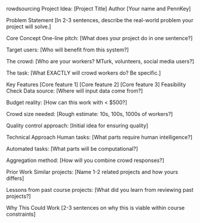 rowdsourcing Project Idea: [Project Title]
Author
[Your name and PennKey]

Problem Statement
[In 2-3 sentences, describe the real-world problem your project will solve.]

Core Concept
One-line pitch: [What does your project do in one sentence?]

Target users: [Who will benefit from this system?]

The crowd: [Who are your workers? MTurk, volunteers, social media users?]

The task: [What EXACTLY will crowd workers do? Be specific.]

Key Features
[Core feature 1]
[Core feature 2]
[Core feature 3]
Feasibility Check
Data source: [Where will input data come from?]

Budget reality: [How can this work with < $500?]

Crowd size needed: [Rough estimate: 10s, 100s, 1000s of workers?]

Quality control approach: [Initial idea for ensuring quality]

Technical Approach
Human tasks: [What parts require human intelligence?]

Automated tasks: [What parts will be computational?]

Aggregation method: [How will you combine crowd responses?]

Prior Work
Similar projects: [Name 1-2 related projects and how yours differs]

Lessons from past course projects: [What did you learn from reviewing past projects?]

Why This Could Work
[2-3 sentences on why this is viable within course constraints]
